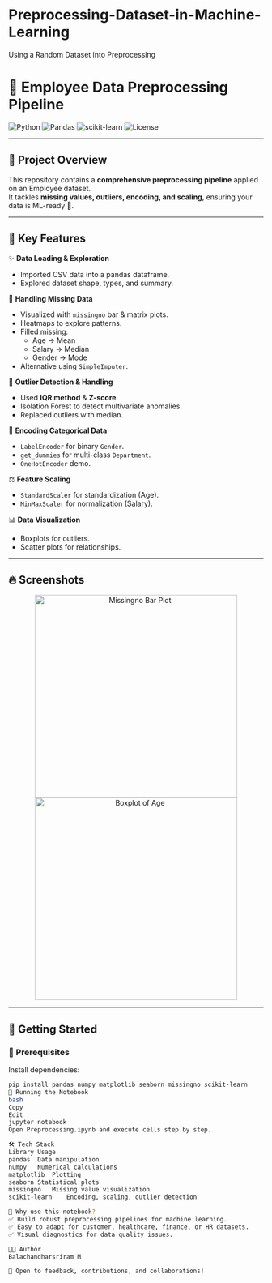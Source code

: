 # Preprocessing-Dataset-in-Machine-Learning
Using a Random Dataset into Preprocessing
# 🚀 Employee Data Preprocessing Pipeline

![Python](https://img.shields.io/badge/Python-3.8%2B-blue.svg?style=flat-square&logo=python)
![Pandas](https://img.shields.io/badge/Pandas-Dataframe-green?style=flat-square&logo=pandas)
![scikit-learn](https://img.shields.io/badge/Scikit--Learn-ML-yellow?style=flat-square&logo=scikit-learn)
![License](https://img.shields.io/badge/License-MIT-purple.svg?style=flat-square)

---

## 🎯 Project Overview

This repository contains a **comprehensive preprocessing pipeline** applied on an Employee dataset.  
It tackles **missing values, outliers, encoding, and scaling**, ensuring your data is ML-ready 🚀.

---

## 📂 Key Features

✨ **Data Loading & Exploration**
- Imported CSV data into a pandas dataframe.
- Explored dataset shape, types, and summary.

🧩 **Handling Missing Data**
- Visualized with `missingno` bar & matrix plots.
- Heatmaps to explore patterns.
- Filled missing:
  - Age → Mean
  - Salary → Median
  - Gender → Mode
- Alternative using `SimpleImputer`.

🚨 **Outlier Detection & Handling**
- Used **IQR method** & **Z-score**.
- Isolation Forest to detect multivariate anomalies.
- Replaced outliers with median.

📝 **Encoding Categorical Data**
- `LabelEncoder` for binary `Gender`.
- `get_dummies` for multi-class `Department`.
- `OneHotEncoder` demo.

⚖️ **Feature Scaling**
- `StandardScaler` for standardization (Age).
- `MinMaxScaler` for normalization (Salary).

📊 **Data Visualization**
- Boxplots for outliers.
- Scatter plots for relationships.

---

## 🔥 Screenshots

<p align="center">
  <img src="screenshots/missingno_bar![Msno data](https://github.com/user-attachments/assets/f720c2e2-1642-4f33-847f-5b605934c2d5)
.png" width="400" alt="Missingno Bar Plot">
  <img src="screenshots/boxplot_age.png" width="400" alt="Boxplot of Age">
</p>

---

## 🚀 Getting Started

### 🔧 Prerequisites

Install dependencies:

```bash
pip install pandas numpy matplotlib seaborn missingno scikit-learn
🏃 Running the Notebook
bash
Copy
Edit
jupyter notebook
Open Preprocessing.ipynb and execute cells step by step.

🛠 Tech Stack
Library	Usage
pandas	Data manipulation
numpy	Numerical calculations
matplotlib	Plotting
seaborn	Statistical plots
missingno	Missing value visualization
scikit-learn	Encoding, scaling, outlier detection

🚀 Why use this notebook?
✅ Build robust preprocessing pipelines for machine learning.
✅ Easy to adapt for customer, healthcare, finance, or HR datasets.
✅ Visual diagnostics for data quality issues.

👨‍💻 Author
Balachandharsriram M

💌 Open to feedback, contributions, and collaborations!


